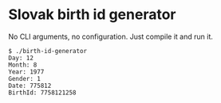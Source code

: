 # Slovak birth id generator

No CLI arguments, no configuration. Just compile it and run it.
```shell script
$ ./birth-id-generator
Day: 12
Month: 8
Year: 1977
Gender: 1
Date: 775812
BirthId: 7758121258
```
